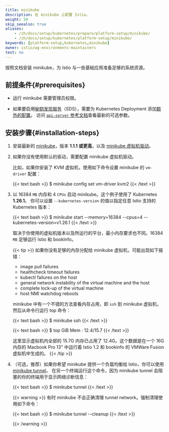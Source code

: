 ```yaml
---
title: minikube
description: 在 minikube 上配置 Istio。
weight: 50
skip_seealso: true
aliases:
    - /zh/docs/setup/kubernetes/prepare/platform-setup/minikube/
    - /zh/docs/setup/kubernetes/platform-setup/minikube/
keywords: [platform-setup,kubernetes,minikube]
owner: istio/wg-environments-maintainers
test: no
---
```


按照文档安装 minikube，为 Istio 与一些基础应用准备足够的系统资源。

## 前提条件{#prerequisites}

- 运行 minikube 需要管理员权限。

- 如果要启用[秘钥发现服务](https://www.envoyproxy.io/docs/envoy/latest/configuration/security/secret#sds-configuration)（SDS），需要为 Kubernetes Deployment 添加[额外的配置](https://kubernetes.io/zh-cn/docs/tasks/configure-pod-container/configure-service-account/#service-account-token-volume-projection)。
访问 [`api-server` 参考文档](https://kubernetes.io/zh-cn/docs/reference/command-line-tools-reference/kube-apiserver/)查看最新的可选参数。

## 安装步骤{#installation-steps}

1. 安装最新的 [minikube](https://kubernetes.io/zh-cn/docs/tasks/tools/#minikube)，版本 **1.1.1 或更高**，以及
    [minikube 虚拟机驱动](https://minikube.sigs.k8s.io/docs/start/#install-a-hypervisor)。

1. 如果你没有使用默认的驱动，需要配置 minikube 虚拟机驱动。

    比如，如果你安装了 KVM 虚拟机，使用如下命令设置 minikube 的 `vm-driver` 配置：

    {{< text bash >}}
    $ minikube config set vm-driver kvm2
    {{< /text >}}

1. 以 16384 `MB` 内存和 4 `CPUs` 启动 minikube。这个例子使用了 Kubernetes **1.26.1**。
    你可以设置 `--kubernetes-version` 的值以指定任意 Istio 支持的 Kubernetes 版本：

    {{< text bash >}}
    $ minikube start --memory=16384 --cpus=4 --kubernetes-version=v1.26.1
    {{< /text >}}

    取决于你使用的虚拟机版本以及所运行的平台，最小内存要求也不同。16384 `MB` 足够运行
    Istio 和 bookinfo。

    {{< tip >}}
    如果你没有足够的内存分配给 minikube 虚拟机，可能出现如下报错：

    - image pull failures
    - healthcheck timeout failures
    - kubectl failures on the host
    - general network instability of the virtual machine and the host
    - complete lock-up of the virtual machine
    - host NMI watchdog reboots

    minikube 中有一个不错的方法查看内存占用，即 `ssh` 到 minikube 虚拟机，然后从命令行运行 top 命令：

    {{< text bash >}}
    $ minikube ssh
    {{< /text >}}

    {{< text bash >}}
    $ top
    GiB Mem : 12.4/15.7
    {{< /text >}}

    这里显示虚拟机内全部的 15.7G 内存已占用了 12.4G。这个数据是在一个 16G 内存的 Macbook Pro 13" 中运行着 Istio 1.2 和
    bookinfo 的 VMWare Fusion 虚拟机中生成的。
    {{< /tip >}}

1. （可选，推荐）如果你希望 minikube 提供一个负载均衡给 Istio，你可以使用
    [minikube tunnel](https://minikube.sigs.k8s.io/docs/tasks/loadbalancer/#using-minikube-tunnel)。
    在另一个终端运行这个命令，因为 minikube tunnel 会阻塞的你的终端用于显示网络诊断信息：

    {{< text bash >}}
    $ minikube tunnel
    {{< /text >}}

    {{< warning >}}
    有时 minikube 不会正确清理 tunnel network。强制清理使用如下命令：

    {{< text bash >}}
    $ minikube tunnel --cleanup
    {{< /text >}}

    {{< /warning >}}
